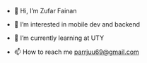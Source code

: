 - 👋 Hi, I’m Zufar Fainan
- 👀 I’m interested in mobile dev and backend
- 🌱 I’m currently learning at UTY

- 📫 How to reach me parrjuu69@gmail.com

<!---
cikipawyeye/cikipawyeye is a ✨ special ✨ repository because its `README.md` (this file) appears on your GitHub profile.
You can click the Preview link to take a look at your changes.
--->
